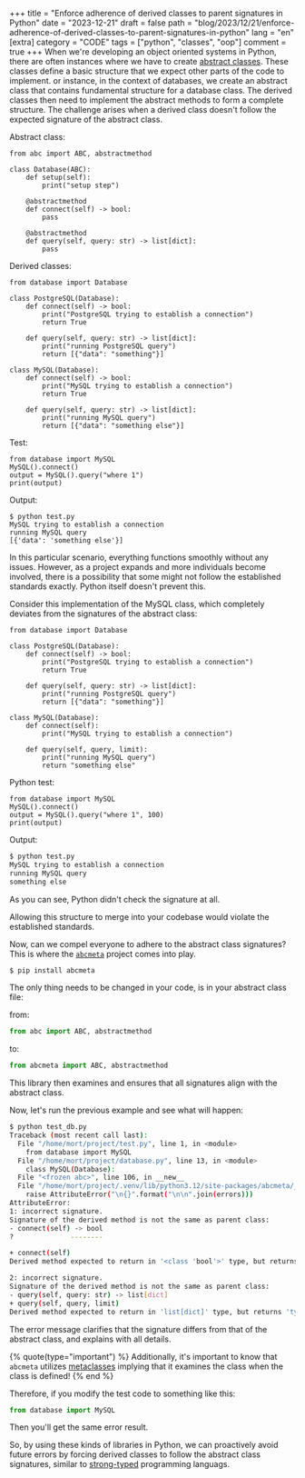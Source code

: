 +++
title = "Enforce adherence of derived classes to parent signatures in Python"
date = "2023-12-21"
draft = false
path = "blog/2023/12/21/enforce-adherence-of-derived-classes-to-parent-signatures-in-python"
lang = "en"
[extra]
category = "CODE"
tags = ["python", "classes", "oop"]
comment = true
+++
When we're developing an object oriented systems in Python, there are often instances where we have to create [abstract classes](https://en.wikipedia.org/wiki/Abstract_type).
These classes define a basic structure that we expect other parts of the code to implement.
or instance, in the context of databases, we create an abstract class that contains fundamental structure for a database class.
The derived classes then need to implement the abstract methods to form a complete structure.
The challenge arises when a derived class doesn't follow the expected signature of the abstract class.
<!-- more -->

Abstract class:

```python,linenos
from abc import ABC, abstractmethod

class Database(ABC):
    def setup(self):
        print("setup step")

    @abstractmethod
    def connect(self) -> bool:
        pass

    @abstractmethod
    def query(self, query: str) -> list[dict]:
        pass
```

Derived classes:
```python,linenos
from database import Database

class PostgreSQL(Database):
    def connect(self) -> bool:
        print("PostgreSQL trying to establish a connection")
        return True

    def query(self, query: str) -> list[dict]:
        print("running PostgreSQL query")
        return [{"data": "something"}]

class MySQL(Database):
    def connect(self) -> bool:
        print("MySQL trying to establish a connection")
        return True

    def query(self, query: str) -> list[dict]:
        print("running MySQL query")
        return [{"data": "something else"}]
```

Test:
```python,linenos
from database import MySQL
MySQL().connect()
output = MySQL().query("where 1")
print(output)
```

Output:
```bashe
$ python test.py
MySQL trying to establish a connection
running MySQL query
[{'data': 'something else'}]
```

In this particular scenario, everything functions smoothly without any issues.
However, as a project expands and more individuals become involved, there is a possibility that some might not follow the
established standards exactly.
Python itself doesn't prevent this.

Consider this implementation of the MySQL class, which completely deviates from the signatures of the abstract class:

```python,linenos,hl_lines=16 18,hide_lines=3-11
from database import Database

class PostgreSQL(Database):
    def connect(self) -> bool:
        print("PostgreSQL trying to establish a connection")
        return True

    def query(self, query: str) -> list[dict]:
        print("running PostgreSQL query")
        return [{"data": "something"}]

class MySQL(Database):
    def connect(self):
        print("MySQL trying to establish a connection")

    def query(self, query, limit):
        print("running MySQL query")
        return "something else"
```

Python test:
```python,linenos
from database import MySQL
MySQL().connect()
output = MySQL().query("where 1", 100)
print(output)
```
Output:
```bash
$ python test.py
MySQL trying to establish a connection
running MySQL query
something else
```

As you can see, Python didn't check the signature at all.

Allowing this structure to merge into your codebase would violate the established standards.

Now, can we compel everyone to adhere to the abstract class signatures?
This is where the [`abcmeta`](https://github.com/mortymacs/abcmeta) project comes into play.

```bash
$ pip install abcmeta
```

The only thing needs to be changed in your code, is in your abstract class file:

from:
```python
from abc import ABC, abstractmethod
```
to:
```python
from abcmeta import ABC, abstractmethod
```

This library then examines and ensures that all signatures align with the abstract class.

Now, let's run the previous example and see what will happen:

```bash
$ python test_db.py
Traceback (most recent call last):
  File "/home/mort/project/test.py", line 1, in <module>
    from database import MySQL
  File "/home/mort/project/database.py", line 13, in <module>
    class MySQL(Database):
  File "<frozen abc>", line 106, in __new__
  File "/home/mort/project/.venv/lib/python3.12/site-packages/abcmeta/__init__.py", line 198, in __init_subclass__
    raise AttributeError("\n{}".format("\n\n".join(errors)))
AttributeError:
1: incorrect signature.
Signature of the derived method is not the same as parent class:
- connect(self) -> bool
?              --------

+ connect(self)
Derived method expected to return in '<class 'bool'>' type, but returns 'typing.Any'

2: incorrect signature.
Signature of the derived method is not the same as parent class:
- query(self, query: str) -> list[dict]
+ query(self, query, limit)
Derived method expected to return in 'list[dict]' type, but returns 'typing.Any'
```

The error message clarifies that the signature differs from that of the abstract class, and explains with all details.

{% quote(type="important") %}
Additionally, it's important to know that <code>abcmeta</code> utilizes <a href="https://docs.python.org/3/reference/datamodel.html" target="_blank">metaclasses</a>
implying that it examines the class when the class is defined!
{% end %}

Therefore, if you modify the test code to something like this:

```python
from database import MySQL
```

Then you'll get the same error result.

So, by using these kinds of libraries in Python, we can proactively avoid future errors by forcing derived classes to follow
the abstract class signatures, similar to [strong-typed](https://en.wikipedia.org/wiki/Strong_and_weak_typing) programming languags.
